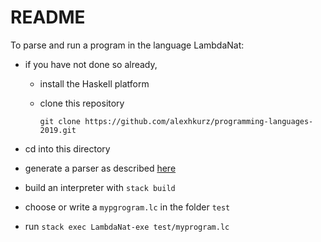 # README

To parse and run a program in the language LambdaNat:

- if you have not done so already, 

  - install the Haskell platform
  
  - clone this repository 

        git clone https://github.com/alexhkurz/programming-languages-2019.git

- cd into this directory

- generate a parser as described [here](https://github.com/alexhkurz/programming-languages-2020/blob/master/Lab1-Lambda-Calculus/README.md)

- build an interpreter with `stack build` 

- choose or write a `mypgrogram.lc` in the folder `test`

- run `stack exec LambdaNat-exe test/myprogram.lc` 


  
